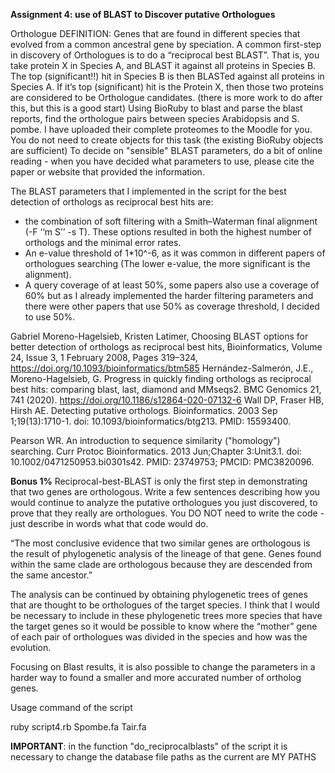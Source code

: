 **Assignment 4: use of BLAST to Discover putative Orthologues**

Orthologue DEFINITION:  Genes that are found in different species that evolved from a common ancestral gene by speciation.
A common first-step in discovery of Orthologues is to do a “reciprocal best BLAST”. That is, you take protein X in Species A, and BLAST it against all proteins in Species B.  The top (significant!!) hit in Species B is then BLASTed against all proteins in Species A.  If it’s top (significant) hit is the Protein X, then those two proteins are considered to be Orthologue candidates.  (there is more work to do after this, but this is a good start)
Using BioRuby to blast and parse the blast reports, find the orthologue pairs between species Arabidopsis and S. pombe.  I have uploaded their complete proteomes to the Moodle for you.  You do not need to create objects for this task (the existing BioRuby objects are sufficient)
To decide on "sensible" BLAST parameters, do a bit of online reading - when you have decided what parameters to use, please cite the paper or website that provided the information.

The BLAST parameters that I implemented in the script for the best detection of orthologs as reciprocal best hits are:
-	the combination of soft filtering with a Smith–Waterman final alignment (-F ‘‘m S’’ -s T). These options resulted in both the highest number of orthologs and the minimal error rates. 
-	An e-value threshold of 1*10^-6, as it was common in different papers of orthologues searching (The lower e-value, the more significant is the alignment). 
-	A query coverage of at least 50%, some papers also use a coverage of 60% but as I already implemented the harder filtering parameters and there were other papers that use 50% as coverage threshold, I decided to use 50%. 



Gabriel Moreno-Hagelsieb, Kristen Latimer, Choosing BLAST options for better detection of orthologs as reciprocal best hits, Bioinformatics, Volume 24, Issue 3, 1 February 2008, Pages 319–324, https://doi.org/10.1093/bioinformatics/btm585
Hernández-Salmerón, J.E., Moreno-Hagelsieb, G. Progress in quickly finding orthologs as reciprocal best hits: comparing blast, last, diamond and MMseqs2. BMC Genomics 21, 741 (2020). https://doi.org/10.1186/s12864-020-07132-6
Wall DP, Fraser HB, Hirsh AE. Detecting putative orthologs. Bioinformatics. 2003 Sep 1;19(13):1710-1. doi: 10.1093/bioinformatics/btg213. PMID: 15593400.

Pearson WR. An introduction to sequence similarity ("homology") searching. Curr Protoc Bioinformatics. 2013 Jun;Chapter 3:Unit3.1. doi: 10.1002/0471250953.bi0301s42. PMID: 23749753; PMCID: PMC3820096.


**Bonus 1%**
Reciprocal-best-BLAST is only the first step in demonstrating that two genes are orthologous.  Write a few sentences describing how you would continue to analyze the putative orthologues you just discovered, to prove that they really are orthologues. You DO NOT need to write the code - just describe in words what that code would do.

“The most conclusive evidence that two similar genes are orthologous is the result of phylogenetic analysis of the lineage of that gene. Genes found within the same clade are orthologous because they are descended from the same ancestor.”

The analysis can be continued by obtaining phylogenetic trees of genes that are thought to be orthologues of the target species. I think that I would be necessary to include in these phylogenetic trees more species that have the target genes so it would be possible to know where the “mother” gene of each pair of orthologues was divided in the species and how was the evolution. 

Focusing on Blast results, it is also possible to change the parameters in a harder way to found a smaller and more accurated number of ortholog genes. 

Usage command of the script

ruby script4.rb Spombe.fa Tair.fa

**IMPORTANT**: in the function "do_reciprocalblasts" of the script it is necessary to change the database file paths as the current are MY PATHS 
